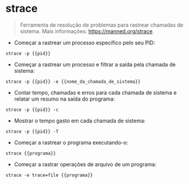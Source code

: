 # strace

> Ferramenta de resolução de problemas para rastrear chamadas de sistema.
> Mais informações: <https://manned.org/strace>.

- Começar a rastrear um processo específico pelo seu PID:

`strace -p {{pid}}`

- Começar a rastrear um processo e filtrar a saída pela chamada de sistema:

`strace -p {{pid}} -e {{nome_da_chamada_de_sistema}}`

- Contar tempo, chamadas e erros para cada chamada de sistema e relatar um resumo na saída do programa:

`strace -p {{pid}} -c`

- Mostrar o tempo gasto em cada chamada de sistema:

`strace -p {{pid}} -T`

- Começar a rastrear o programa executando-o:

`strace {{programa}}`

- Começar a rastrar operações de arquivo de um programa:

`strace -e trace=file {{programa}}`
